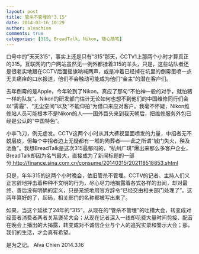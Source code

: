 ```yaml
---
layout: post
title: 管杀不管埋的"3.15"
date: 2014-03-16 10:29
author: alvachien
comments: true
categories: [315, BreadTalk, Nikon, 随心随笔]
---
```

口号中的”天天315“，事实上还是只有“315”那天，CCTV1上那两个小时才算真正的315。互联网的门户网站虽然无一例外都挂着315的羊头，只是，这些站队者还是很老实地跟在CCTV后面摇旗呐喊两声，或是冲着已经掉在坑里的倒霉蛋喷一点无关痛痒的口水报道，他们不会触动可能成为他们“金主”的潜在客户们。

去年倒霉的是Apple，今年轮到了Nikon。真应了那句“不怕神一般的对手，就怕猪一样的队友”。Nikon的研发部门估计无论如何也想不到他们的中国维修同行们会以“雾霾”、“无尘空间”以及“不能仰拍”为借口来应对客户。我毫不怀疑，Nikon维修站人员可能根本不是Nikon的人——国外巨头来到我天朝后，把维修服务外包已经是公认的“中国特色”。

小李飞刀，例无虚发。CCTV这两个小时从其大裤衩里面喷发的力量，中招者无不蜕层皮，但每个中招者边上无疑都有一堆的殉葬者——此之所谓“城门失火，殃及池鱼”。我想BreadTalk是这次315最郁闷的，“杭州广琪”爆出来那么多客户企业，BreadTalk却因为名气最大，直接成为了新闻标题的一部分<a title="面包新语等烘焙企业被曝用过期食品原料" href="http://finance.sina.com.cn/consume/20140315/202118518853.shtml" target="_blank"> http://finance.sina.com.cn/consume/20140315/202118518853.shtml</a>

只是，年年315的这两个小时晚会，依旧管杀不管埋。CCTV的记者、主持人们义正言辞地抨击着种种不文明的行为，尽心尽力地揭露着各式各样的丑闻，却对最终、善后没有明确的定义，只是笼统地用官方辞令“已经交由相关部门处理了”。这两年算好的了，起码，相关部门的名称都被写出来了。

如果，当这个延续了24年的“315”，从现在的"管杀不管埋"的吐槽大会，转变成对经营者消费者两者关系褒奖大会；从现在记者深入一线却花费大量时间剪接、配音在晚会上播出的大揭露，转变成对不诚信企业与个人的追究实录和警示大会；那，我们的生活，才会真有希望。

是为之记。
Alva Chien
2014.3.16
